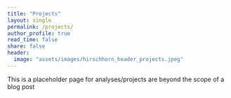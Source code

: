 ```yaml
---
title: "Projects"
layout: single
permalink: /projects/
author_profile: true
read_time: false
share: false
header:
  image: "assets/images/hirschhorn_header_projects.jpeg"
---
```



This is a placeholder page for analyses/projects are beyond the scope of a blog post
